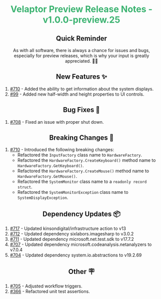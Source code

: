 <h1 align="center" style="color: mediumseagreen;font-weight: bold;">
Velaptor Preview Release Notes - v1.0.0-preview.25
</h1>

<h2 align="center" style="font-weight: bold;">Quick Reminder</h2>

<div align="center">

As with all software, there is always a chance for issues and bugs, especially for preview releases, which is why your input is greatly appreciated. 🙏🏼
</div>

<h2 align="center" style="font-weight: bold;">New Features ✨</h2>

1. [#710](https://github.com/KinsonDigital/Velaptor/issues/710) - Added the ability to get information about the system displays.
2. [#99](https://github.com/KinsonDigital/Velaptor/issues/99) - Added new half-width and height properties to UI controls.

<h2 align="center" style="font-weight: bold;">Bug Fixes 🐛</h2>

1. [#708](https://github.com/KinsonDigital/Velaptor/issues/708) - Fixed an issue with proper shut down.

<h2 align="center" style="font-weight: bold;">Breaking Changes 🧨</h2>

1. [#710](https://github.com/KinsonDigital/Velaptor/issues/710) - Introduced the following breaking changes:
    - Refactored the `InputFactory` class name to `HardwareFactory`.
    - Refactored the `HardwareFactory.CreateKeyboard()` method name to `HardwareFactory.GetKeyboard()`.
    - Refactored the `HardwareFactory.CreateMouse()` method name to `HardwareFactory.GetMouse()`.
    - Refactored the `SystemMonitor` class name to a `readonly record struct`.
    - Refactored the `SystemMonitorException` class name to `SystemDisplayException`.

<h2 align="center" style="font-weight: bold;">Dependency Updates 📦</h2>

1. [#717](https://github.com/KinsonDigital/Velaptor/pull/717) - Updated kinsondigital/infrastructure action to v13
2. [#712](https://github.com/KinsonDigital/Velaptor/pull/712) - Updated dependency sixlabors.imagesharp to v3.0.2
3. [#711](https://github.com/KinsonDigital/Velaptor/pull/711) - Updated dependency microsoft.net.test.sdk to v17.7.2
4. [#707](https://github.com/KinsonDigital/Velaptor/pull/707) - Updated dependency microsoft.codeanalysis.netanalyzers to v7.0.4
5. [#704](https://github.com/KinsonDigital/Velaptor/pull/704) - Updated dependency system.io.abstractions to v19.2.69

<h2 align="center" style="font-weight: bold;">Other 🪧</h2>

1. [#705](https://github.com/KinsonDigital/Velaptor/issues/705) - Adjusted workflow triggers.
2. [#366](https://github.com/KinsonDigital/Velaptor/issues/366) - Refactored unit test assertions.
